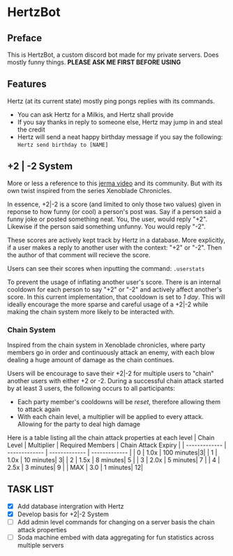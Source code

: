 # HertzBot

## Preface
This is HertzBot, a custom discord bot made for my private servers. Does mostly funny things.
**PLEASE ASK ME FIRST BEFORE USING**

## Features
Hertz (at its current state) mostly ping pongs replies with its commands.

* You can ask Hertz for a Milkis, and Hertz shall provide
* If you say thanks in reply to someone else, Hertz may jump in and steal the credit
* Hertz will send a neat happy birthday message if you say the following: ```Hertz send birthday to [NAME]```

## +2 | -2 System

More or less a reference to this [jerma video](https://www.youtube.com/watch?v=KSp3Q_jvGGs) and its community. But with its own twist inspired from the series Xenoblade Chronicles.

In essence, +2|-2 is a score (and limited to only those two values) given in reponse to how funny (or cool) a person's post was. Say if a person said a funny joke or posted something neat. You, the user, would reply "+2". Likewise if the person said something unfunny. You would reply "-2".

These scores are actively kept track by Hertz in a database. More explicitly, if a user makes a reply to another user with the context: "+2" or "-2". Then the author of that comment will recieve the score.

Users can see their scores when inputting the command:
```.userstats```

To prevent the usage of inflating another user's score. There is an internal cooldown for each person to say "+2" or "-2" and actively affect another's score. In this current implementation, that cooldown is set to *1 day*. This will ideally encourage the more sparse and careful usage of a +2|-2 while making the chain system more likely to be interacted with.

### Chain System
Inspired from the chain system in Xenoblade chronicles, where party members go in order and continuously attack an enemy, with each blow dealing a huge amount of damage as the chain continues.

Users will be encourage to save their +2|-2 for multiple users to "chain" another users with either +2 or -2.
During a successful chain attack started by at least 3 users, the following occurs to all participants:
* Each party member's cooldowns will be *reset*, therefore allowing them to attack again
* With each chain level, a multiplier will be applied to every attack. Allowing for the party to deal high damage

Here is a table listing all the chain attack properties at each level
| Chain Level  | Multiplier | Required Members | Chain Attack Expiry |
| ------------- | ------------- | ------------- | ------------- |
| 0  | 1.0x | 100 minutes|3|
| 1  | 1.0x | 10 minutes| 3|
| 2  | 1.5x | 8 minutes| 5 |
| 3  | 2.0x | 5 minutes| 7 |
| 4  | 2.5x | 3 minutes| 9 |
| MAX | 3.0 | 1 minutes| 12|

## TASK LIST
- [x] Add database intergration with Hertz
- [x] Develop basis for +2|-2 System
- [ ] Add admin level commands for changing on a server basis the chain attack properties
- [ ] Soda machine embed with data aggregating for fun statistics across multiple servers
